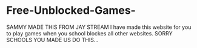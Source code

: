 # Free-Unblocked-Games-
SAMMY MADE THIS FROM JAY STREAM 
I have made this website for you to play games when you school blockes all other websites. 
SORRY SCHOOLS YOU MADE US DO THIS... 

